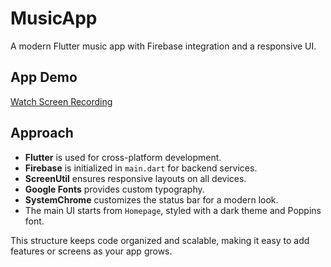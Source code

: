 # MusicApp

A modern Flutter music app with Firebase integration and a responsive UI.

## App Demo

[Watch Screen Recording](assets/images/screen-20250526-040131.mp4~2.mp4)


## Approach

- **Flutter** is used for cross-platform development.
- **Firebase** is initialized in `main.dart` for backend services.
- **ScreenUtil** ensures responsive layouts on all devices.
- **Google Fonts** provides custom typography.
- **SystemChrome** customizes the status bar for a modern look.
- The main UI starts from `Homepage`, styled with a dark theme and Poppins font.

This structure keeps code organized and scalable, making it easy to add features or screens as your app grows.
